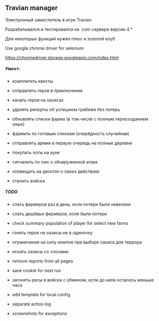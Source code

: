 Travian manager
---

Электронный заместитель в игре Travian

Разрабатывался и тестировался на .com сервере версии 4.*

Для некоторых функций нужен плюс и золотой клуб

Use google chrome driver for selenium

https://chromedriver.storage.googleapis.com/index.html


##### Умеет:
- комплитить квесты

- отправлять героя в приключения

- качать героя на оазисах

- удалять репорты об успешном грабеже без потерь

- обновлять списки фарма (в том числе с полным пересозданием оных)

- фармить по готовым спискам (очерёдность случайная)

- отправлять армии в первую очередь на полные деревни

- покупать лоты на ауке

- сигналить по смс о обнаруженной атаке

- оповещать на десктоп о своих действиях

- строить войска


##### TODO

- cлать фермеров раз в день, если потери были невелики
- слать дешёвых фермеров, если были потери
- check summary population of player for select new farms
- гонять героя на оазисы не в одиночку
- ограничение на силу юнитов при выборе оазиса для террора
- искать оазисы со слонами

- remove reports from all pages
- save cookie for next run
- загонять ресы в войска с обменом, если до напа осталось меньше часа

- add template for local config
- separate action log
- screenshots for exceptions
